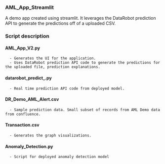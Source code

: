 ### AML_App_Streamlit
A demo app created using streamlit. It leverages the DataRobot prediction API to generate the predictions off of a uploaded CSV.

### Script description
#### AML_App_V2.py
      - Generates the UI for the application.
      - Uses DataRobot prediction API code to generate the predictions for the uploaded file, prediction explanations.
      
#### datarobot_predict_.py
      - Real time prediction API code from deployed model.

#### DR_Demo_AML_Alert.csv
      - Sample prediction data. Small subset of records from AML Demo data from confluence.

#### Transaction.csv
      - Generates the graph visualizations.

#### Anomaly_Detection.py
      - Script for deployed anomaly detection model
